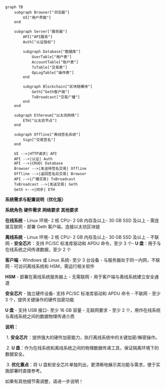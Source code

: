 ```mermaid
graph TB
    subgraph Browser["浏览器"]
        UI["用户界面"]
    end

    subgraph Server["服务器"]
        API["API服务"]
        Auth["认证授权"]
        
        subgraph Database["数据库"]
            UserTable["用户表"]
            AccountTable["账户表"]
            TxTable["交易表"]
            OpLogTable["操作表"]
        end
        
        subgraph Blockchain["区块链模块"]
            Geth["Geth客户端"]
            TxBroadcast["交易广播"]
        end
    end
    
    subgraph Ethereum["以太坊网络"]
        ETH["以太坊节点"]
    end
    
    subgraph Offline["离线签名系统"]
        Sign["交易签名"]
    end

    UI -->|HTTP请求| API
    API -->|认证| Auth
    API -->|CRUD| Database
    Browser -->|发送待签名交易| Offline
    Offline -->|返回签名后交易| Browser
    API -->|广播交易| TxBroadcast
    TxBroadcast -->|发送交易| Geth
    Geth <-->|同步| ETH
```

**系统需求与配置说明（优化版）**



**系统角色**	**硬件需求**	**网络要求**	**其他要求**

**在线系统**	- Linux 环境- 2 核 CPU- 2 GB 内存及以上- 30 GB SSD 及以上	- 需连接互联网	- 部署 Geth 客户端，连接以太坊区块链

**离线系统**	- Linux 环境- 2 核 CPU- 2 GB 内存及以上- 30 GB SSD 及以上	- 不联网	- **安全芯片**：支持 PC/SC 标准库驱动和 APDU 命令，至少 3 个- **U 盘**：用于与在线系统之间传递数据，至少 2 个

**客户端**	- Windows 或 Linux 系统- 至少 3 台设备	- 与服务器处于同一内网，不联网	- 可访问离线系统和 HSM，需运行相关软件

**HSM**	- 部署在离线系统服务器上	- 无需联网	- 用于客户端与离线系统建立安全通道

**安全芯片**	- 独立硬件设备- 支持 PC/SC 标准库驱动和 APDU 命令	- 不联网	- 至少 3 个，提供关键操作的硬件加密功能

**U 盘**	- 支持 USB 接口- 至少 16 GB 容量	- 无联网要求	- 至少 2 个，用作在线系统与离线系统之间的数据物理传递介质



**说明：**

​	1.	**安全芯片**：提供强大的硬件加密能力，执行离线系统中的关键加密/解密操作。

​	2.	**U 盘**：作为在线系统和离线系统之间的物理数据传递工具，保证隔离环境下的数据安全。

​	3.	**优化重点**：将 U 盘和安全芯片单独列出，更清晰地展示其功能与需求，便于实施部署时直接参考。



如果有其他细节需调整，请进一步说明！
